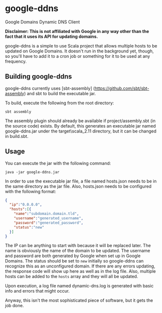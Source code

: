 # google-ddns
Google Domains Dynamic DNS Client

**Disclaimer: This is not affiliated with Google in any way other than the fact that it uses its API for updating domains.**

google-ddns is a simple to use Scala project that allows multiple hosts to be updated on Google Domains. It doesn't run in the background yet, though, so you'll have to add it to a cron job or something for it to be used at any frequency.

Building google-ddns
--------------------

google-ddns currently uses [sbt-assembly] (https://github.com/sbt/sbt-assembly) and sbt to build the executable jar.

To build, execute the following from the root directory:

```
sbt assembly
```

The assembly plugin should already be available if project/assembly.sbt (in the source code) exists. By default, this generates an executable jar named google-ddns.jar under the target\scala_2.11 directory, but it can be changed in build.sbt.

Usage
-----

You can execute the jar with the following command:

```
java -jar google-ddns.jar
```

In order to use the executable jar file, a file named hosts.json needs to be in the same directory as the jar file. Also, hosts.json needs to be configured with the following format:

```json
{
  "ip":"0.0.0.0",
  "hosts":[{
    "name":"subdomain.domain.tld",
    "username":"generated_username",
    "password":"generated_password",
    "status":"new"
  }]
}
```

The IP can be anything to start with because it will be replaced later.
The name is obviously the name of the domain to be updated.
The username and password are both generated by Google when set up in Google Domains.
The status should be set to `new` initially so google-ddns can recognize this as an unconfigured domain. If there are any errors updating, the response code will show up here as well as in the log file.
Also, multiple hosts can be added to the `hosts` array and they will all be updated.

Upon execution, a log file named dynamic-dns.log is generated with basic info and errors that might occur.

Anyway, this isn't the most sophisticated piece of software, but it gets the job done.
